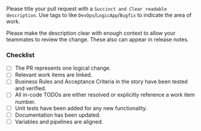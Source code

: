 Please title your pull request with a `Succinct and Clear readable description`. Use tags to like `DevOps`/`LogicApp`/`Bugfix` to indicate the area of work.

Please make the description clear with enough context to allow your teammates to review the change. These also can appear in release notes.

### Checklist
- [ ] The PR represents one logical change.
- [ ] Relevant work items are linked.
- [ ] Business Rules and Acceptance Criteria in the story have been tested and verified.
- [ ] All in-code TODOs are either resolved or explicitly reference a work item number.
- [ ] Unit tests have been added for any new functionality.
- [ ] Documentation has been updated.
- [ ] Variables and pipelines are aligned.
